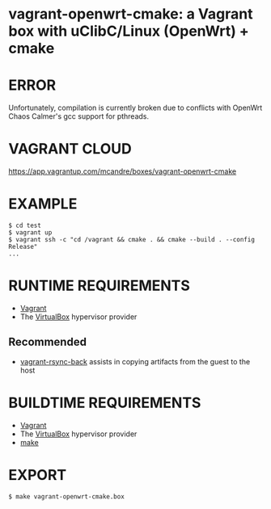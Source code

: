 # vagrant-openwrt-cmake: a Vagrant box with uClibC/Linux (OpenWrt) + cmake

# ERROR

Unfortunately, compilation is currently broken due to conflicts with OpenWrt Chaos Calmer's gcc support for pthreads.

# VAGRANT CLOUD

https://app.vagrantup.com/mcandre/boxes/vagrant-openwrt-cmake

# EXAMPLE

```console
$ cd test
$ vagrant up
$ vagrant ssh -c "cd /vagrant && cmake . && cmake --build . --config Release"
...
```

# RUNTIME REQUIREMENTS

* [Vagrant](https://www.vagrantup.com)
* The [VirtualBox](https://www.virtualbox.org) hypervisor provider

## Recommended

* [vagrant-rsync-back](https://github.com/smerrill/vagrant-rsync-back) assists in copying artifacts from the guest to the host

# BUILDTIME REQUIREMENTS

* [Vagrant](https://www.vagrantup.com)
* The [VirtualBox](https://www.virtualbox.org) hypervisor provider
* [make](https://www.gnu.org/software/make/)

# EXPORT

```console
$ make vagrant-openwrt-cmake.box
```
